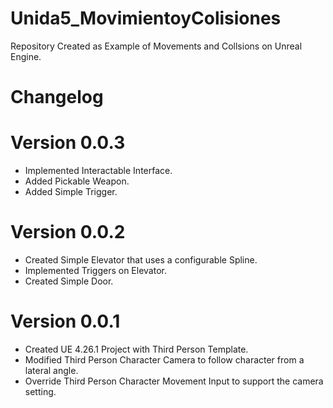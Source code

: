 # Unida5_MovimientoyColisiones

Repository Created as Example of Movements and Collsions on Unreal Engine.

# Changelog


# Version 0.0.3

- Implemented  Interactable Interface.
- Added Pickable Weapon.
- Added Simple Trigger.


# Version 0.0.2

- Created Simple Elevator that uses a configurable Spline.
- Implemented Triggers  on Elevator.
- Created Simple Door.

# Version 0.0.1

- Created UE 4.26.1 Project with Third Person Template.
- Modified Third Person Character Camera to follow character from a lateral angle.
- Override Third Person Character Movement Input to support the camera setting.
